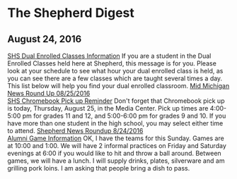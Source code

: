 # The Shepherd Digest

## August 24, 2016

[SHS Dual Enrolled Classes Information](https://www.penflip.com/midmichonline/shepherd-news-roundup-8242016?invite=arwypsHx)	If you are a student in the Dual Enrolled Classes held here at Shepherd, this message is for you. Please look at your schedule to see what hour your dual enrolled class is held, as you can see there are a few classes which are taught several times a day. This list below will help you find your dual enrolled classroom.
[Mid Michigan News Round Up 08/25/2016](https://www.penflip.com/midmichonline/mid-michigan-news-roundup-08242016?invite=5sDJeXrS)	
[SHS Chromebook Pick up Reminder](https://www.penflip.com/midmichonline/shs-chromebook-pickup-reminder)	Don't forget that Chromebook pick up is today, Thursday, August 25, in the Media Center.   Pick up times are 4:00-5:00 pm for grades 11 and 12, and 5:00-6:00 pm for grades 9 and 10. If you have more than one student in the high school, you may select either time to attend.
[Shepherd News Roundup 8/24/2016](https://www.penflip.com/midmichonline/shepherd-news-roundup-8242016?invite=arwypsHx)	
[Alumni Game Information](https://www.penflip.com/midmichonline/alumni-game-information?invite=To7pKs7c)	OK, I have the teams for this Sunday. Games are at 10:00 and 1:00. We will have 2 informal practices on Friday and Saturday evenings at 6:00 if you would like to hit and throw a ball around. Between games, we will have a lunch. I will supply drinks, plates, silverware and am grilling pork loins. I am asking that people bring a dish to pass.

